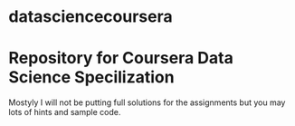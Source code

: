 # datasciencecoursera
# Repository for Coursera Data Science Specilization
Mostyly I will not be putting full solutions for the assignments but you may lots of hints and sample code. 


